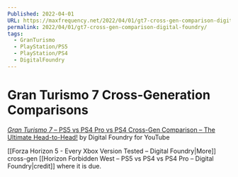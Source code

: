 ```yaml
---
Published: 2022-04-01
URL: https://maxfrequency.net/2022/04/01/gt7-cross-gen-comparison-digital-foundry/
permalink: 2022/04/01/gt7-cross-gen-comparison-digital-foundry/
tags:
  - GranTurismo
  - PlayStation/PS5
  - PlayStation/PS4
  - DigitalFoundry
---
```

# Gran Turismo 7 Cross-Generation Comparisons

[*Gran Turismo 7* – PS5 vs PS4 Pro vs PS4 Cross-Gen Comparison – The Ultimate Head-to-Head!](https://www.youtube.com/watch?v=O73VuI_cit0) by Digital Foundry for YouTube

[[Forza Horizon 5 - Every Xbox Version Tested – Digital Foundry|More]] cross-gen [[Horizon Forbidden West – PS5 vs PS4 vs PS4 Pro – Digital Foundry|credit]] where it is due.